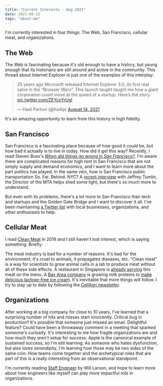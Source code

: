 ```yaml
---
title: "Current Interests - Aug 2021"
date: 2021-08-15
tags: "about-me"
---
```


I'm currently interested in four things: The Web, San Francisco, cellular meat,
and organizations.

## The Web

The Web is fascinating because it's old enough to have a history, but young
enough that its historians are still around and active in the community. This
thread about Internet Explorer is just one of the examples of this interplay:

<blockquote class="twitter-tweet" data-dnt="true"><p lang="en" dir="ltr">25 years ago Microsoft released Internet Explorer 3.0, its first real salvo in the “Browser Wars”. This launch taught taught me how a giant corporation could move at the speed of a startup. Here’s the story: <a href="https://t.co/ZEYcxYrUgI">pic.twitter.com/ZEYcxYrUgI</a></p>&mdash; Hadi Partovi (@hadip) <a href="https://twitter.com/hadip/status/1426587396343099397?ref_src=twsrc%5Etfw">August 14, 2021</a></blockquote> <script async src="https://platform.twitter.com/widgets.js" charset="utf-8"></script>

It's an amazing opportunity to learn from this history in high fidelity.

## San Francisco

San Francisco is a fascinating place because of how good it _could_ be, but how
bad it actually is to live in today. How did it get this way? Recently, I read
Steven Buss's [_When did things go wrong in San Francisco?_][6]. I'm aware
there are complicated reasons for high rent in San Francisco that are not simply
supply and demand economics, and I want to learn more about the part
politics has played. In the same vein, how is San Francisco public transportation
So. Far. Behind. NYC? A [recent interview][7] with Jeffrey Tumlin, the Director
of the MTA helps shed some light, but there's so much more to understand.

But even with its problems, there's a lot more to San Francisco than
tech and startups and the Golden Gate Bridge and I want to discover it all.
I've been maintaining [a Twitter list][11] with local businesses, organizations,
and other enthusiasts to help.

## Cellular Meat

I read [Clean Meat][1] in 2019 and I still haven't lost interest, which is
saying something. Briefly:

The meat industry is bad for a number of reasons. It's bad for the environment,
it's cruel to animals, it propagates diseases, etc. "Clean meat" is a way for scientists
to _grow_ animal cells in a lab to produce meat without all of these side effects.
A restaurant in Singapore is [already serving][2] this meat on the menu. A [Bay
Area company][10] is growing milk proteins to [make delicious lactose-free ice cream][9].
It's inevitable that more things will follow. I try to stay up to date by following
the [CellAgri newsletter][3].

## Organizations

After working at a big company for close to 10 years, I've learned that a
surprising number of hits and misses start innocently. Critical bug in production?
It's possible that someone just missed an email. Delightful feature? Could have
been a throwaway comment in a meeting that sparked someone's curiosity. It's
interesting to me how fragile organizations are and how much they _aren't_ setup
for success. Apple is the canonical example of sustained success, so I'm still
learning. As someone who hates dysfunction, but also loves serendipity, I'm learning
how those may be two sides of the same coin. How teams come together and the
archetypical roles that are part of this is a really interesting from an
observational standpoint.

I'm currently reading [Staff Engineer][5] by Will Larson, and hope to learn more
about how engineers like myself can play more impactful role in organizations.

[1]: https://www.goodreads.com/notes/36640711-clean-meat/27391275-mehul
[2]: https://www.thomasnet.com/insights/lab-grown-meat-is-now-being-served-in-a-restaurant/
[3]: https://www.cell.ag/subscribe
[4]: https://dayoneapp.com/
[5]: https://www.amazon.com/Staff-Engineer-Leadership-beyond-management/dp/1736417916
[6]: https://sbuss.substack.com/p/when-did-things-go-wrong-in-san-francisco
[7]: https://docs.google.com/document/d/1_icklfvHfj8iYLB80MRb76w4Tv9OkMaJfQkotrrQAxw/edit0
[9]: https://braverobot.co/
[10]: https://perfectdayfoods.com/
[11]: https://twitter.com/i/lists/1197055189594730496
